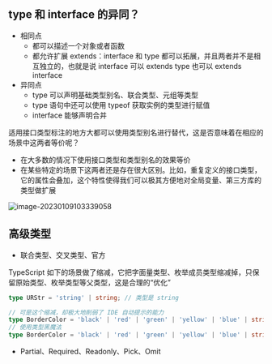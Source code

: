 ## type 和 interface 的异同？

- 相同点
  - 都可以描述一个对象或者函数
  - 都允许扩展 extends：interface 和 type 都可以拓展，并且两者并不是相互独立的，也就是说 interface 可以 extends type 也可以 extends interface
- 异同点
  - type 可以声明基础类型别名、联合类型、元组等类型
  - type 语句中还可以使用 typeof 获取实例的类型进行赋值
  - interface 能够声明合并

适用接口类型标注的地方大都可以使用类型别名进行替代，这是否意味着在相应的场景中这两者等价呢？

- 在大多数的情况下使用接口类型和类型别名的效果等价
- 在某些特定的场景下这两者还是存在很大区别。比如，重复定义的接口类型，它的属性会叠加，这个特性使得我们可以极其方便地对全局变量、第三方库的类型做扩展

![image-20230109103339058](https://gitee.com/lilyn/pic/raw/master/lagoulearn-img/image-20230109103339058.png)

## 高级类型

- 联合类型、交叉类型、官方

TypeScript 如下的场景做了缩减，它把字面量类型、枚举成员类型缩减掉，只保留原始类型、枚举类型等父类型，这是合理的“优化”

```typescript
type URStr = 'string' | string; // 类型是 string

// 可是这个缩减，却极大地削弱了 IDE 自动提示的能力
type BorderColor = 'black' | 'red' | 'green' | 'yellow' | 'blue' | string; // 类型缩减成 string
// 使用类型黑魔法
type BorderColor = 'black' | 'red' | 'green' | 'yellow' | 'blue' | string & {}; // 字面类型都被保留
```

- Partial、Required、Readonly、Pick、Omit
